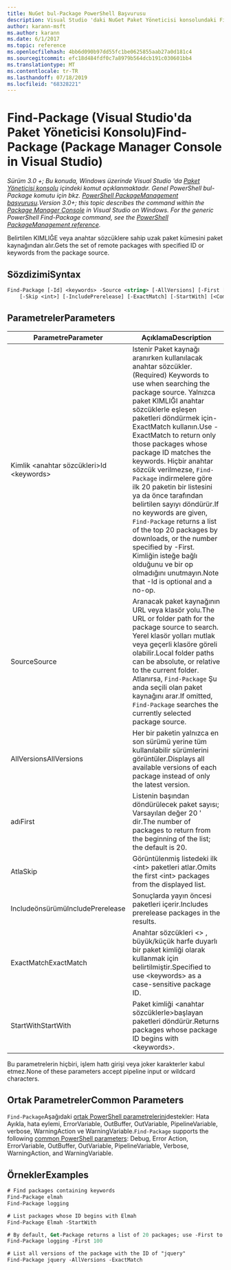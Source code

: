```yaml
---
title: NuGet bul-Package PowerShell Başvurusu
description: Visual Studio 'daki NuGet Paket Yöneticisi konsolundaki Find-Package PowerShell komutu için başvuru.
author: karann-msft
ms.author: karann
ms.date: 6/1/2017
ms.topic: reference
ms.openlocfilehash: 4bb6d090b97dd55fc1be0625855aab27a0d181c4
ms.sourcegitcommit: efc18d484fdf0c7a8979b564dcb191c030601bb4
ms.translationtype: MT
ms.contentlocale: tr-TR
ms.lasthandoff: 07/18/2019
ms.locfileid: "68328221"
---
```

# <a name="find-package-package-manager-console-in-visual-studio"></a><span data-ttu-id="91ff6-103">Find-Package (Visual Studio'da Paket Yöneticisi Konsolu)</span><span class="sxs-lookup"><span data-stu-id="91ff6-103">Find-Package (Package Manager Console in Visual Studio)</span></span>

<span data-ttu-id="91ff6-104">*Sürüm 3.0 +; Bu konuda, Windows üzerinde Visual Studio 'da [Paket Yöneticisi konsolu](../../consume-packages/install-use-packages-powershell.md) içindeki komut açıklanmaktadır. Genel PowerShell bul-Package komutu için bkz. [PowerShell PackageManagement başvurusu](/powershell/module/packagemanagement/?view=powershell-6).*</span><span class="sxs-lookup"><span data-stu-id="91ff6-104">*Version 3.0+; this topic describes the command within the [Package Manager Console](../../consume-packages/install-use-packages-powershell.md) in Visual Studio on Windows. For the generic PowerShell Find-Package command, see the [PowerShell PackageManagement reference](/powershell/module/packagemanagement/?view=powershell-6).*</span></span>

<span data-ttu-id="91ff6-105">Belirtilen KIMLIĞE veya anahtar sözcüklere sahip uzak paket kümesini paket kaynağından alır.</span><span class="sxs-lookup"><span data-stu-id="91ff6-105">Gets the set of remote packages with specified ID or keywords from the package source.</span></span>

## <a name="syntax"></a><span data-ttu-id="91ff6-106">Sözdizimi</span><span class="sxs-lookup"><span data-stu-id="91ff6-106">Syntax</span></span>

```ps
Find-Package [-Id] <keywords> -Source <string> [-AllVersions] [-First [<int>]]
    [-Skip <int>] [-IncludePrerelease] [-ExactMatch] [-StartWith] [<CommonParameters>]
```

## <a name="parameters"></a><span data-ttu-id="91ff6-107">Parametreler</span><span class="sxs-lookup"><span data-stu-id="91ff6-107">Parameters</span></span>

| <span data-ttu-id="91ff6-108">Parametre</span><span class="sxs-lookup"><span data-stu-id="91ff6-108">Parameter</span></span> | <span data-ttu-id="91ff6-109">Açıklama</span><span class="sxs-lookup"><span data-stu-id="91ff6-109">Description</span></span> |
| --- | --- |
| <span data-ttu-id="91ff6-110">Kimlik &lt;anahtar sözcükleri&gt;</span><span class="sxs-lookup"><span data-stu-id="91ff6-110">Id &lt;keywords&gt;</span></span> | <span data-ttu-id="91ff6-111">Istenir Paket kaynağı aranırken kullanılacak anahtar sözcükler.</span><span class="sxs-lookup"><span data-stu-id="91ff6-111">(Required) Keywords to use when searching the package source.</span></span> <span data-ttu-id="91ff6-112">Yalnızca paket KIMLIĞI anahtar sözcüklerle eşleşen paketleri döndürmek için-ExactMatch kullanın.</span><span class="sxs-lookup"><span data-stu-id="91ff6-112">Use -ExactMatch to return only those packages whose package ID matches the keywords.</span></span> <span data-ttu-id="91ff6-113">Hiçbir anahtar sözcük verilmezse, `Find-Package` indirmelere göre ilk 20 paketin bir listesini ya da önce tarafından belirtilen sayıyı döndürür.</span><span class="sxs-lookup"><span data-stu-id="91ff6-113">If no keywords are given, `Find-Package` returns a list of the top 20 packages by downloads, or the number specified by -First.</span></span> <span data-ttu-id="91ff6-114">Kimliğin isteğe bağlı olduğunu ve bir op olmadığını unutmayın.</span><span class="sxs-lookup"><span data-stu-id="91ff6-114">Note that -Id is optional and a no-op.</span></span> |
| <span data-ttu-id="91ff6-115">Source</span><span class="sxs-lookup"><span data-stu-id="91ff6-115">Source</span></span> | <span data-ttu-id="91ff6-116">Aranacak paket kaynağının URL veya klasör yolu.</span><span class="sxs-lookup"><span data-stu-id="91ff6-116">The URL or folder path for the package source to search.</span></span> <span data-ttu-id="91ff6-117">Yerel klasör yolları mutlak veya geçerli klasöre göreli olabilir.</span><span class="sxs-lookup"><span data-stu-id="91ff6-117">Local folder paths can be absolute, or relative to the current folder.</span></span> <span data-ttu-id="91ff6-118">Atlanırsa, `Find-Package` Şu anda seçili olan paket kaynağını arar.</span><span class="sxs-lookup"><span data-stu-id="91ff6-118">If omitted, `Find-Package` searches the currently selected package source.</span></span> |
| <span data-ttu-id="91ff6-119">AllVersions</span><span class="sxs-lookup"><span data-stu-id="91ff6-119">AllVersions</span></span> | <span data-ttu-id="91ff6-120">Her bir paketin yalnızca en son sürümü yerine tüm kullanılabilir sürümlerini görüntüler.</span><span class="sxs-lookup"><span data-stu-id="91ff6-120">Displays all available versions of each package instead of only the latest version.</span></span> |
| <span data-ttu-id="91ff6-121">adı</span><span class="sxs-lookup"><span data-stu-id="91ff6-121">First</span></span> | <span data-ttu-id="91ff6-122">Listenin başından döndürülecek paket sayısı; Varsayılan değer 20 ' dir.</span><span class="sxs-lookup"><span data-stu-id="91ff6-122">The number of packages to return from the beginning of the list; the default is 20.</span></span> |
| <span data-ttu-id="91ff6-123">Atla</span><span class="sxs-lookup"><span data-stu-id="91ff6-123">Skip</span></span> | <span data-ttu-id="91ff6-124">Görüntülenmiş listedeki ilk &lt;int&gt; paketleri atlar.</span><span class="sxs-lookup"><span data-stu-id="91ff6-124">Omits the first &lt;int&gt; packages from the displayed list.</span></span>  |
| <span data-ttu-id="91ff6-125">Includeönsürümü</span><span class="sxs-lookup"><span data-stu-id="91ff6-125">IncludePrerelease</span></span> | <span data-ttu-id="91ff6-126">Sonuçlarda yayın öncesi paketleri içerir.</span><span class="sxs-lookup"><span data-stu-id="91ff6-126">Includes prerelease packages in the results.</span></span> |
| <span data-ttu-id="91ff6-127">ExactMatch</span><span class="sxs-lookup"><span data-stu-id="91ff6-127">ExactMatch</span></span> | <span data-ttu-id="91ff6-128">Anahtar sözcükleri &lt;&gt; , büyük/küçük harfe duyarlı bir paket kimliği olarak kullanmak için belirtilmiştir.</span><span class="sxs-lookup"><span data-stu-id="91ff6-128">Specified to use &lt;keywords&gt; as a case-sensitive package ID.</span></span> |
| <span data-ttu-id="91ff6-129">StartWith</span><span class="sxs-lookup"><span data-stu-id="91ff6-129">StartWith</span></span> | <span data-ttu-id="91ff6-130">Paket kimliği &lt;anahtar sözcüklerle&gt;başlayan paketleri döndürür.</span><span class="sxs-lookup"><span data-stu-id="91ff6-130">Returns packages whose package ID begins with &lt;keywords&gt;.</span></span> |

<span data-ttu-id="91ff6-131">Bu parametrelerin hiçbiri, işlem hattı girişi veya joker karakterler kabul etmez.</span><span class="sxs-lookup"><span data-stu-id="91ff6-131">None of these parameters accept pipeline input or wildcard characters.</span></span>

## <a name="common-parameters"></a><span data-ttu-id="91ff6-132">Ortak Parametreler</span><span class="sxs-lookup"><span data-stu-id="91ff6-132">Common Parameters</span></span>

<span data-ttu-id="91ff6-133">`Find-Package`Aşağıdaki [ortak PowerShell parametrelerini](http://go.microsoft.com/fwlink/?LinkID=113216)destekler: Hata Ayıkla, hata eylemi, ErrorVariable, OutBuffer, OutVariable, PipelineVariable, verbose, WarningAction ve WarningVariable.</span><span class="sxs-lookup"><span data-stu-id="91ff6-133">`Find-Package` supports the following [common PowerShell parameters](http://go.microsoft.com/fwlink/?LinkID=113216): Debug, Error Action, ErrorVariable, OutBuffer, OutVariable, PipelineVariable, Verbose, WarningAction, and WarningVariable.</span></span>

## <a name="examples"></a><span data-ttu-id="91ff6-134">Örnekler</span><span class="sxs-lookup"><span data-stu-id="91ff6-134">Examples</span></span>

```ps
# Find packages containing keywords
Find-Package elmah
Find-Package logging

# List packages whose ID begins with Elmah
Find-Package Elmah -StartWith

# By default, Get-Package returns a list of 20 packages; use -First to show more
Find-Package logging -First 100

# List all versions of the package with the ID of "jquery"
Find-Package jquery -AllVersions -ExactMatch
```
